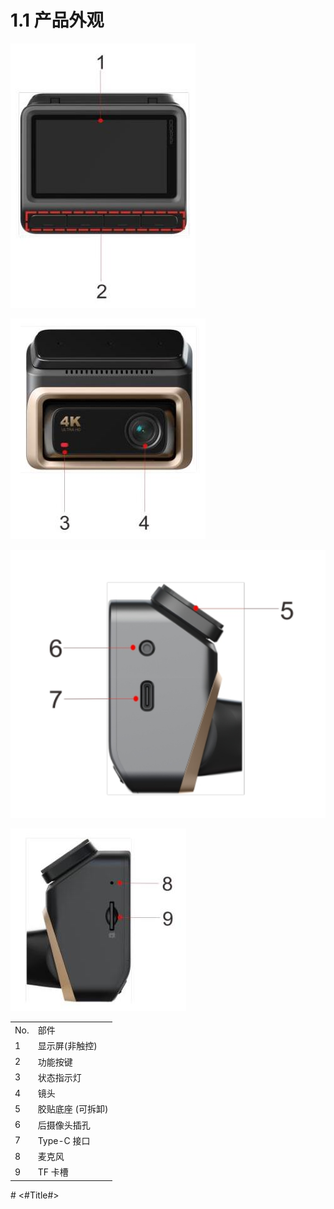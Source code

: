 # 1.1 产品外观

![产品外观图1](../images/z60_appearance-1.jpg)

![产品外观图2](../images/z60_appearance-2.jpg)

![产品外观图3](../images/z60_appearance-3.jpg)

![产品外观图5](../images/z60_appearance-4.jpg)
<table>
  <tr>
    <td>No.</td>
    <td>部件</td>
  </tr>
  <tr>
    <td>1</td>
    <td>显示屏(非触控)</td>
  </tr>
  <tr>
    <td>2</td>
    <td>功能按键</td>
  </tr>
  <tr>
    <td>3</td>
    <td>状态指示灯</td>
  </tr>
  <tr>
    <td>4</td>
    <td>镜头</td>
  </tr>
  <tr>
    <td>5</td>
    <td>胶贴底座 (可拆卸)</td>
  </tr>
  <tr>
    <td>6</td>
    <td>后摄像头插孔</td>
  </tr>
  <tr>
    <td>7</td>
    <td>Type-C 接口</td>
  </tr>
  <tr>
    <td>8</td>
    <td>麦克风</td>
  </tr>
  <tr>
    <td>9</td>
    <td>TF 卡槽</td>
  </tr>
</table>#  <#Title#>

